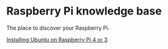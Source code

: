 # Raspberry Pi knowledge base
The place to discover your Raspberry Pi.

[Installing Ubuntu on Raspberry Pi 4 or 3](docs/install-ubuntu.md)
